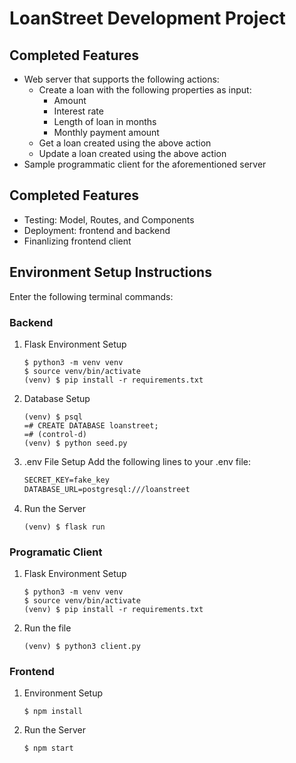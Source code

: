 # LoanStreet Development Project

## Completed Features
- Web server that supports the following actions:
  - Create a loan with the following properties as input:
    - Amount
    - Interest rate
    - Length of loan in months
    - Monthly payment amount
  - Get a loan created using the above action
  - Update a loan created using the above action
- Sample programmatic client for the aforementioned server

## Completed Features
- Testing: Model, Routes, and Components
- Deployment: frontend and backend
- Finanlizing frontend client

## Environment Setup Instructions
Enter the following terminal commands:

### Backend
1. Flask Environment Setup
    ```console
    $ python3 -m venv venv
    $ source venv/bin/activate
    (venv) $ pip install -r requirements.txt
    ```
2. Database Setup
    ```console
    (venv) $ psql
    =# CREATE DATABASE loanstreet;
    =# (control-d)
    (venv) $ python seed.py
    ```
3. .env File Setup
    Add the following lines to your .env file:
    ```txt
    SECRET_KEY=fake_key
    DATABASE_URL=postgresql:///loanstreet
    ```
4. Run the Server
    ```console
    (venv) $ flask run
    ```

### Programatic Client
1. Flask Environment Setup
    ```console
    $ python3 -m venv venv
    $ source venv/bin/activate
    (venv) $ pip install -r requirements.txt
    ```
2. Run the file
    ```console
    (venv) $ python3 client.py
    ```

### Frontend
1. Environment Setup
    ```console
    $ npm install
    ```
    
2. Run the Server
    ```console
    $ npm start
    ```